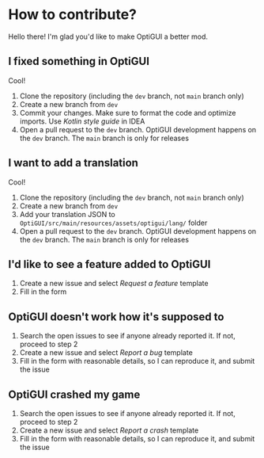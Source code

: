 # How to contribute?

Hello there! I'm glad you'd like to make OptiGUI a better mod.

## I fixed something in OptiGUI

Cool!

1. Clone the repository (including the `dev` branch, not `main` branch only)
2. Create a new branch from `dev`
3. Commit your changes. Make sure to format the code and optimize imports. Use *Kotlin style guide* in IDEA
4. Open a pull request to the `dev` branch. OptiGUI development happens on the `dev` branch. The `main` branch is only
   for releases

## I want to add a translation

Cool!

1. Clone the repository (including the `dev` branch, not `main` branch only)
2. Create a new branch from `dev`
3. Add your translation JSON to `OptiGUI/src/main/resources/assets/optigui/lang/` folder
4. Open a pull request to the `dev` branch. OptiGUI development happens on the `dev` branch. The `main` branch is only
   for releases

## I'd like to see a feature added to OptiGUI

1. Create a new issue and select *Request a feature* template
2. Fill in the form

## OptiGUI doesn't work how it's supposed to

1. Search the open issues to see if anyone already reported it. If not, proceed to step 2
2. Create a new issue and select *Report a bug* template
3. Fill in the form with reasonable details, so I can reproduce it, and submit the issue

## OptiGUI crashed my game

1. Search the open issues to see if anyone already reported it. If not, proceed to step 2
2. Create a new issue and select *Report a crash* template
3. Fill in the form with reasonable details, so I can reproduce it, and submit the issue
